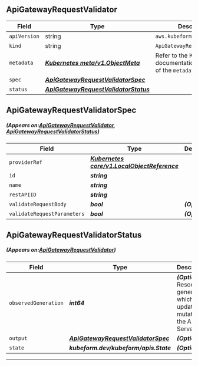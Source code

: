 ## ApiGatewayRequestValidator
| Field | Type | Description |
| ------ | ----- | ----------- |
| `apiVersion` | string | `aws.kubeform.com/v1alpha1` |
|    `kind` | string | `ApiGatewayRequestValidator` |
| `metadata` | ***[Kubernetes meta/v1.ObjectMeta](https://kubernetes.io/docs/reference/generated/kubernetes-api/v1.13/#objectmeta-v1-meta)***|Refer to the Kubernetes API documentation for the fields of the `metadata` field.|
| `spec` | ***[ApiGatewayRequestValidatorSpec](#ApiGatewayRequestValidatorSpec)***||
| `status` | ***[ApiGatewayRequestValidatorStatus](#ApiGatewayRequestValidatorStatus)***||
## ApiGatewayRequestValidatorSpec
##### (Appears on:[ApiGatewayRequestValidator](#ApiGatewayRequestValidator), [ApiGatewayRequestValidatorStatus](#ApiGatewayRequestValidatorStatus))
| Field | Type | Description |
| ------ | ----- | ----------- |
| `providerRef` | ***[Kubernetes core/v1.LocalObjectReference](https://kubernetes.io/docs/reference/generated/kubernetes-api/v1.13/#localobjectreference-v1-core)***||
| `id` | ***string***||
| `name` | ***string***||
| `restAPIID` | ***string***||
| `validateRequestBody` | ***bool***| ***(Optional)*** |
| `validateRequestParameters` | ***bool***| ***(Optional)*** |
## ApiGatewayRequestValidatorStatus
##### (Appears on:[ApiGatewayRequestValidator](#ApiGatewayRequestValidator))
| Field | Type | Description |
| ------ | ----- | ----------- |
| `observedGeneration` | ***int64***| ***(Optional)*** Resource generation, which is updated on mutation by the API Server.|
| `output` | ***[ApiGatewayRequestValidatorSpec](#ApiGatewayRequestValidatorSpec)***| ***(Optional)*** |
| `state` | ***kubeform.dev/kubeform/apis.State***| ***(Optional)*** |
---
